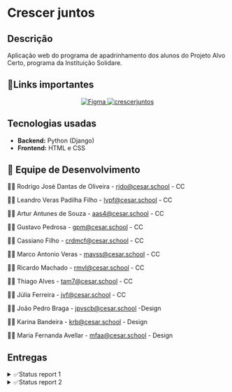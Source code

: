 # Crescer juntos
## Descrição
Aplicação web do programa de apadrinhamento dos alunos do Projeto Alvo Certo, programa da Instituição Solidare.



## 📎Links importantes
<div align="center">
  <a href="https://www.figma.com/design/A0pMdV0Ep0xTwSGCeuCHUL/Grupo-03-Prot%C3%B3tipo?node-id=0-1&p=f&t=KajQFUUE1z6BGEe5-0">
    <img src="https://img.shields.io/badge/Figma-4B0082?style=for-the-badge&logo=Figma&logoColor=white" alt="Figma">
  </a>
  <a href="https://crescer-juntos.azurewebsites.net/">
    <img src="https://img.shields.io/badge/crescerjuntos-0074D9?style=for-the-badge&logoColor=white" alt="crescerjuntos">
  </a>
</div>

## Tecnologias usadas
- **Backend:** Python (Django)
- **Frontend:** HTML e CSS

## 👥 Equipe de Desenvolvimento


👨‍💻 Rodrigo José Dantas de Oliveira - rjdo@cesar.school - CC

👨‍💻 Leandro Veras Padilha Filho - lvpf@cesar.school - CC

👨‍💻 Artur Antunes de Souza - aas4@cesar.school - CC

👨‍💻 Gustavo Pedrosa - gpm@cesar.school - CC

👨‍💻 Cassiano Filho - crdmcf@cesar.school - CC

👨‍💻 Marco Antonio Veras - mavss@cesar.school - CC

👨‍💻 Ricardo Machado -  rmvl@cesar.school - CC

👨‍💻 Thiago Alves -  tam7@cesar.school - CC

👨‍💻 Júlia Ferreira -   jvf@cesar.school - CC

👨‍💻 João Pedro Braga - jpvscb@cesar.school -Design

👨‍💻 Karina Bandeira - krb@cesar.school - Design

👨‍💻 Maria Fernanda Avellar - mfaa@cesar.school - Design
 

## Entregas 

<details>
  <summary>✅Status report 1</summary>
   
   ## Histórias implementadas
   ### História  nº 1: Cadastrar apadrinhados.
   
   Como administrador do sistema,quero poder cadastrar novos apadrinhados preenchendo informações obrigatórias,Para que eles sejam incluídos corretamente na lista de apadrinhados e possam ser acompanhados pelos colaboradores.
 
   **Cenario 1** :
   **Dado** que o administrador preenche todos os campos obrigatórios corretamente (ex: nome, data de nascimento, gênero,etc.)
    
   **Quando** ele clicar em "Cadastrar"
    
   **Então** o sistema deve salvar o novo apadrinhado com sucesso, exibir uma mensagem de confirmação: “Apadrinhado cadastrado com sucesso” e  redirecionar ou atualizar a lista de apadrinhados.
   
   **Cenario 2**:
   **Dado** que o administrador deixa campos obrigatórios em branco (ex:    nome e data de nascimento)
   
   **Quando** ele clicar em "Cadastrar"
    
   **Então** o sistema deve bloquear o envio do formulário
    e exibir mensagens de erro em destaque informando os campos faltantes (ex: “O campo Nome é obrigatório”).
   ### História nº 2: Apadrinhamento de alunos.

   Como colaborador da instituição,
    quero visualizar a lista de alunos disponíveis para apadrinhamento,
    para que eu possa escolher um aluno e iniciar o processo de apadrinhamento.

   **Cenario 1**:
   **Dado** que estou logado no sistema como colaborador,
   
   **Quando** acesso a funcionalidade de apadrinhamento,
   
   **Então** devo ver uma lista com todos os alunos disponíveis, exibindo nome, idade e status de apadrinhamento.

   **Cenario 2**:
   **Dado** que estou visualizando a lista de alunos disponíveis,
    
   **Quando** seleciono um aluno e clico em "Apadrinhar",
   
   **Então** o sistema deve registrar essa ação, atualizar o status do aluno para "Apadrinhado" e exibir uma confirmação para o colaborador.

   [Link para as Histórias](https://docs.google.com/document/d/1LhCymEJ4g4B4Pyp8Aw-aXz103KHfBuQ9wGO2JfETQUw/edit?tab=t.0)

   ## Screencast

   [Screencast do Crescer Juntos](https://youtu.be/zZW43oyfJPQ)

   ## Diagrama de atividades
   
   ![Diagrama](media/fotos_perfil/Diagramadeatividades.png)

   ## Deployment

   [Deploy do site Crescer Juntos](https://crescer-juntos.azurewebsites.net/)
    
   ## Relatório programação em par

   [Relatório](https://docs.google.com/document/d/10dt_6UkQ73hmhbcdxdvz087hH_v_gVox6J6LYE2CLsk/edit?tab=t.0)

   ## Sketches/storyboards
   
   ![Sketches](media/fotos_perfil/sketches.jpg)

   ## Bugtracker
   ![bug1](media/fotos_perfil/bug1.png)

   ![bug2](media/fotos_perfil/bug2.png)

   ![bug3](media/fotos_perfil/bug3.png)

   ![bug4](media/fotos_perfil/bug4.png)
</details>

<details>
  <summary>✅Status report 2</summary>

  ## Histórias implementadas

  ### História  nº 3: Realizar Doações

  Como colaborador, quero realizar doações financeiras ou materiais para ajudar o aluno apadrinhado, garantindo que minha contribuição será usada de forma transparente.
 
  **Cenario 1** :
  **Dado** que o colaborador acessa a página de doações,
  
  **Quando** ele seleciona um valor, escolhe um método de pagamento e confirma a transação,
  
  **Então** a doação deve ser processada com sucesso, e um comprovante deve ser gerado.
 
  **Cenario 2**:
  **Dado** que o colaborador fez uma doação para um aluno,
 
  **Quando** ele acessar o painel de contribuições,
  
  **Então** ele deve visualizar informações detalhadas sobre como sua doação foi utilizada (exemplo: material escolar comprado, taxa de matrícula  paga, etc.).
  **Cenario 3**:
  **Dado** que o colaborador tenta realizar uma doação,
 
  **Quando** houver falha na transação (como cartão inválido, saldo insuficiente ou erro no processamento do pagamento),
  
  **Então** o sistema deve exibir uma mensagem de erro informando o motivo da falha e sugerindo alternativas para completar a doação.
  
  ### História  nº 4: Visualizar doações(admin)
  
  Como admin gostaria de acompanhar as doações recebidas por cada aluno
  
  **Cenário 1:** Visualização bem sucedida
  
  **Dado que** o colaborador fez uma doação a um apadrinhado,
   
   **Quando** o administrador entrar na aba de doações,
   
   **Então** ele deve visualizar os dados das doações, qual colaborador doou, para quem, valor etc.

  **Cenário 2:** Visualização da aba de doações sem nenhuma feita
  
  **Dado que** o colaborador não fez nenhuma doação.
  
  **Quando** o administrador entrar na aba de doação
  
  **Então** ele verá a mensagem que ainda não foram feitas doações e a tabela vazia. 

  ### História nº 5: Gerenciamento do progresso dos alunos

  Como administrador quero gerenciar e atualizar os progressos dos alunos para que o colaborador esteja ciente de como está o apadrinhado.

  **Cenário 1:** Atualização de progresso bem-sucedida

  **Dado que** estou logado no sistema como administrador e já tenham apadrinhados cadastrados,

  **Quando** acesso a página de apadrinhados,

  **Então** devo conseguir editar e atualizar os dados dos alunos como mês, nota, frequência, e comentários para tal aluno.

  **Cenário 2:** Tentativa de salvar com campos incompletos

  **Dado que** como administrador, eu esteja adicionando o progresso do aluno,

  **Quando** tentar concluir sem preencher todos os campos,

  **Então** o sistema deve me mostrar um aviso dizendo onde faltou ser preenchido.

  ### História nº 6: Acompanhar o Progresso do Aluno  
  
  Como colaborador, quero acompanhar o desempenho acadêmico e a evolução do aluno apadrinhado para entender melhor suas dificuldades e avanços. 
  
  **Cenário 1:** Consulta ao boletim do aluno 

  **Dado que** o colaborador acessa a plataforma, 

  **Quando** ele entrar na página do aluno apadrinhado, 

  **Então** ele deve visualizar as notas, frequência e comentários dos professores sobre o desempenho do aluno  

  **Cenário 2:** Relatórios de progresso personalizados 

  **Dado que** o colaborador deseja acompanhar detalhes específicos do progresso do aluno,  

  **Quando** ele acessar a seção de progresso do aluno, 

  **Então** o sistema deve permitir a aplicação de filtros para visualizar diferentes métricas (como notas, frequência e feedbacks dos professores) separadamente, de acordo com o  interesse do colaborador.

  ### História nº 7: Mensagens entre o colaborador e administrador sobre apadrinhado

  Como padrinho, quero mandar mensagens para o administrador sobre o meu apadrinhado.

  **Cenário 1:** Colaborador conseguindo se comunicar com o administrador

  **Dado que** o colaborador entre na aba de mensagens e escolha o apadrinhado,

  **Quando** o colaborador mandar a mensagem,

  **Então** o administrador poderá responder pela aba de mensagens e assim os dois vão poder se comunicar pelo site.
  
  ### História nº 8: Agendar Visitas ao Aluno

  Como padrinho, quero agendar visitas presenciais ao meu afilhado para fortalecer nosso vínculo.

  **Cenário 1:** Agendamento bem-sucedido

  **Dado que** estou logado como padrinho e acesso a seção "Agendar Visita",

  **Quando** seleciono uma data disponível, preencho o horário e motivo da visita,

  **Então** o sistema deve confirmar o agendamento e enviar um e-mail para mim e para a instituição.

  **Cenário 2:** Administrador recusar a visita

  **Dado que** tenho uma visita agendada,

  **Quando** o administrador não puder receber o colaborador naquele dia e recusar o agendamento,

  **Então** quando o colaborador entrar na aba de visitas vai estar lá como cancelada.


  [Link para as Histórias](https://docs.google.com/document/d/1LhCymEJ4g4B4Pyp8Aw-aXz103KHfBuQ9wGO2JfETQUw/edit?tab=t.0)
  ## Screencasts

  [Screencast do Crescer Juntos](https://youtu.be/PkGEu5mDCf4)
  
  [CI/CD Crescer juntos](https://www.youtube.com/watch?v=Y310t7Hvnbw)
  
  [Testes automatizados Crescer juntos](https://www.youtube.com/watch?v=CnmwkWDG860)

  ## Diagrama de atividades
  História 1: Cadastro de apadrinhados(admin)
  
  ![Diagrama1](media/fotos_perfil/diagrama1.png)

  História 2: Apadrinhamento(colaborador)
  
  ![Diagrama2](media/fotos_perfil/diagrama2.png) 

  História 3: Fazer doação(colaborador)
  
  ![Diagrama3](media/fotos_perfil/diagrama7.png)

  História 4: Visualização das doações(admin)
  
  ![Diagrama4](media/fotos_perfil/diagrama8.png)

  História 5: Gerenciamento do progresso dos alunos(admin)
  
  ![Diagrama5](media/fotos_perfil/diagrama3.png)

  História 6: Visualização do progresso(colaborador)
  
  ![Diagrama6](media/fotos_perfil/diagrama4.png)

  História 7: Mensagens entre colaborador e administrador
  
  ![Diagrama7](media/fotos_perfil/diagrama6.png)

  História 8: Agendar visita à apadrinhado(colaborador)
  
  ![Diagrama8](media/fotos_perfil/diagrama5.png)

  ## Deployment
  [Deploy do site Crescer Juntos](https://crescer-juntos.azurewebsites.net/)
   
  ## Relatório programação em par
  [Relatório](https://docs.google.com/document/d/10dt_6UkQ73hmhbcdxdvz087hH_v_gVox6J6LYE2CLsk/edit?tab=t.0)
  ## Sketches/storyboards

  ![Storyboards](media/fotos_perfil/storyboard2.jpg)
  
  ## Bugtracker
  
  ![bugtracker](media/fotos_perfil/Closedbugs.png)